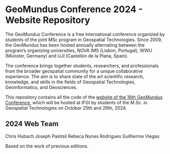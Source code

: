 # GeoMundus Conference 2024 - Website Repository
The GeoMundus Conference is a free international conference organized by students of the joint MSc program in Geospatial Technologies. Since 2009, the GeoMundus has been hosted annually alternating between the program’s organizing universities, NOVA IMS (Lisbon, Portugal), WWU (Münster, Germany) and UJI (Castellón de la Plana, Spain).

The conference brings together students, researchers, and professionals from the broader geospatial community for a unique collaborative experience. The aim is to share state of the art scientific research, knowledge, and skills in the fields of Geospatial Technologies, Geoinformatics, and Geosciences.

This repository contains all the code of the <a href = "https://geomundus.org/2024/"> website of the 16th GeoMundus Conference</a>, which will be hosted at IFGI by students of the M.Sc. in Geospatial Technologies on October 25th and 26th, 2024.

## 2024 Web Team

Chris Hubach
Joseph Paintsil
Rebeca Nunes Rodrigues
Guilherme Viegas

Based on the work of previous editions.
